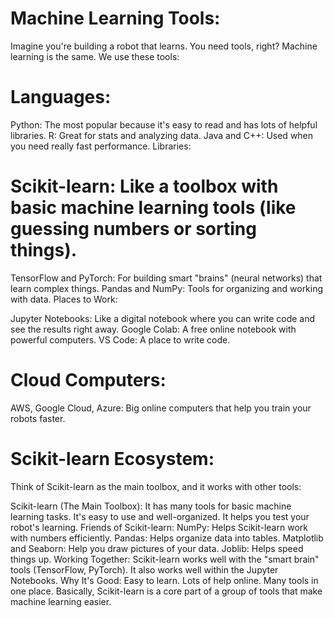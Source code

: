 # Machine Learning Tools:

Imagine you're building a robot that learns. You need tools, right? Machine learning is the same. We use these tools:

# Languages:

Python: The most popular because it's easy to read and has lots of helpful libraries.
R: Great for stats and analyzing data.
Java and C++: Used when you need really fast performance.
Libraries:

# Scikit-learn: Like a toolbox with basic machine learning tools (like guessing numbers or sorting things).
TensorFlow and PyTorch: For building smart "brains" (neural networks) that learn complex things.
Pandas and NumPy: Tools for organizing and working with data.
Places to Work:

Jupyter Notebooks: Like a digital notebook where you can write code and see the results right away.
Google Colab: A free online notebook with powerful computers.
VS Code: A place to write code.
# Cloud Computers:

AWS, Google Cloud, Azure: Big online computers that help you train your robots faster.

# Scikit-learn Ecosystem:

Think of Scikit-learn as the main toolbox, and it works with other tools:

Scikit-learn (The Main Toolbox):
It has many tools for basic machine learning tasks.
It's easy to use and well-organized.
It helps you test your robot's learning.
Friends of Scikit-learn:
NumPy: Helps Scikit-learn work with numbers efficiently.
Pandas: Helps organize data into tables.
Matplotlib and Seaborn: Help you draw pictures of your data.
Joblib: Helps speed things up.
Working Together:
Scikit-learn works well with the "smart brain" tools (TensorFlow, PyTorch).
It also works well within the Jupyter Notebooks.
Why It's Good:
Easy to learn.
Lots of help online.
Many tools in one place.
Basically, Scikit-learn is a core part of a group of tools that make machine learning easier.
